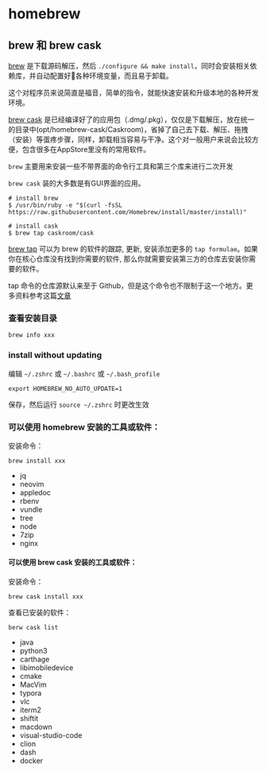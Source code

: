 # homebrew

## brew 和 brew cask

[brew](https://brew.sh/) 是下载源码解压，然后 `./configure && make install`，同时会安装相关依赖库，并自动配置好各种环境变量，而且易于卸载。

这个对程序员来说简直是福音，简单的指令，就能快速安装和升级本地的各种开发环境。

[brew cask](https://caskroom.github.io/) 是已经编译好了的应用包（.dmg/.pkg），仅仅是下载解压，放在统一的目录中(opt/homebrew-cask/Caskroom)，省掉了自己去下载、解压、拖拽（安装）等蛋疼步骤，同样，卸载相当容易与干净。这个对一般用户来说会比较方便，包含很多在AppStore里没有的常用软件。

`brew` 主要用来安装一些不带界面的命令行工具和第三个库来进行二次开发

`brew cask` 装的大多数是有GUI界面的应用。

```
# install brew
$ /usr/bin/ruby -e "$(curl -fsSL https://raw.githubusercontent.com/Homebrew/install/master/install)"

# install cask
$ brew tap caskroom/cask
```

[brew tap](https://docs.brew.sh/Taps) 可以为 brew 的软件的跟踪, 更新, 安装添加更多的 `tap formulae`。如果你在核心仓库没有找到你需要的软件, 那么你就需要安装第三方的仓库去安装你需要的软件。

tap 命令的仓库源默认来至于 Github，但是这个命令也不限制于这一个地方。更多资料参考这篇[文章](https://segmentfault.com/a/1190000012826983)

### 查看安装目录

	brew info xxx
    
### install without updating

编辑 `~/.zshrc` 或 `~/.bashrc` 或 `~/.bash_profile`

    export HOMEBREW_NO_AUTO_UPDATE=1
    
保存，然后运行 `source ~/.zshrc` 时更改生效

### 可以使用 homebrew 安装的工具或软件：

安装命令：

	brew install xxx


* jq
* neovim
* appledoc
* rbenv
* vundle
* tree
* node
* 7zip
* nginx


#### 可以使用 brew cask 安装的工具或软件：

安装命令：

	brew cask install xxx

查看已安装的软件：

	berw cask list

* java
* python3
* carthage
* libimobiledevice
* cmake
* MacVim
* typora
* vlc
* iterm2
* shiftit
* macdown
* visual-studio-code
* clion
* dash
* docker


